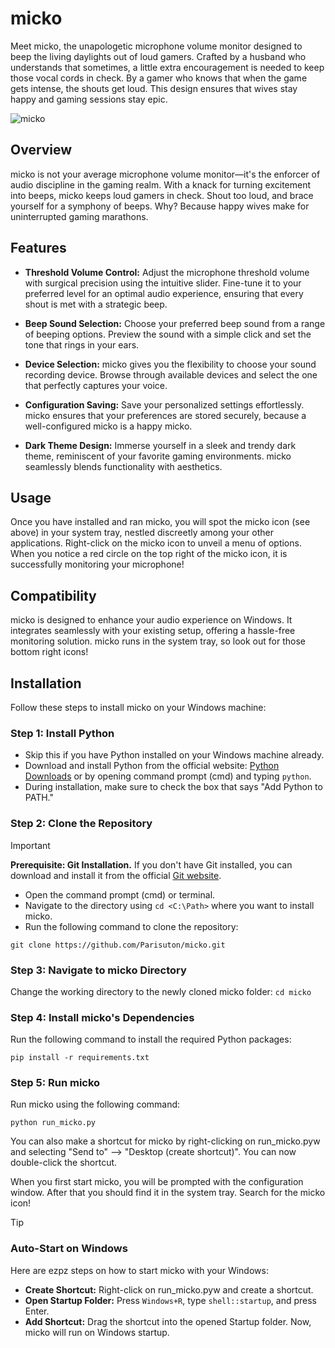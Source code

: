 # micko
Meet micko, the unapologetic microphone volume monitor designed to beep the living daylights out of loud gamers. Crafted by a husband who understands that sometimes, a little extra encouragement is needed to keep those vocal cords in check. By a gamer who knows that when the game gets intense, the shouts get loud. This design ensures that wives stay happy and gaming sessions stay epic. 

![micko](/src/icons/micko.ico)

## Overview
micko is not your average microphone volume monitor—it's the enforcer of audio discipline in the gaming realm. With a knack for turning excitement into beeps, micko keeps loud gamers in check. Shout too loud, and brace yourself for a symphony of beeps. Why? Because happy wives make for uninterrupted gaming marathons.

## Features
- __Threshold Volume Control:__ Adjust the microphone threshold volume with surgical precision using the intuitive slider. Fine-tune it to your preferred level for an optimal audio experience, ensuring that every shout is met with a strategic beep.

- __Beep Sound Selection:__ Choose your preferred beep sound from a range of beeping options. Preview the sound with a simple click and set the tone that rings in your ears.

- __Device Selection:__ micko gives you the flexibility to choose your sound recording device. Browse through available devices and select the one that perfectly captures your voice.

- __Configuration Saving:__ Save your personalized settings effortlessly. micko ensures that your preferences are stored securely, because a well-configured micko is a happy micko.

- __Dark Theme Design:__ Immerse yourself in a sleek and trendy dark theme, reminiscent of your favorite gaming environments. micko seamlessly blends functionality with aesthetics.

## Usage

Once you have installed and ran micko, you will spot the micko icon (see above) in your system tray, nestled discreetly among your other applications. Right-click on the micko icon to unveil a menu of options. When you notice a red circle on the top right of the micko icon, it is successfully monitoring your microphone!

## Compatibility
micko is designed to enhance your audio experience on Windows. It integrates seamlessly with your existing setup, offering a hassle-free monitoring solution. micko runs in the system tray, so look out for those bottom right icons!

## Installation
Follow these steps to install micko on your Windows machine:

### Step 1: Install Python
- Skip this if you have Python installed on your Windows machine already.
- Download and install Python from the official website: [Python Downloads](https://www.python.org/downloads/windows/) or by opening command prompt (cmd) and typing `python`.
- During installation, make sure to check the box that says "Add Python to PATH."


### Step 2: Clone the Repository
> [!IMPORTANT]
> __Prerequisite: Git Installation.__
> If you don't have Git installed, you can download and install it from the official [Git website](https://git-scm.com/downloads).

- Open the command prompt (cmd) or terminal.
- Navigate to the directory using `cd <C:\Path>` where you want to install micko.
- Run the following command to clone the repository:

```git clone https://github.com/Parisuton/micko.git```


### Step 3: Navigate to micko Directory
Change the working directory to the newly cloned micko folder:
```cd micko```


### Step 4: Install micko's Dependencies
Run the following command to install the required Python packages:

```pip install -r requirements.txt```


### Step 5: Run micko
Run micko using the following command:

```python run_micko.py```

You can also make a shortcut for micko by right-clicking on run_micko.pyw and selecting "Send to" --> "Desktop (create shortcut)". You can now double-click the shortcut.

When you first start micko, you will be prompted with the configuration window. After that you should find it in the system tray. Search for the micko icon!


>[!TIP]
> ### Auto-Start on Windows
> Here are ezpz steps on how to start micko with your Windows:
> - __Create Shortcut:__ Right-click on run_micko.pyw and create a shortcut.
> - __Open Startup Folder:__ Press `Windows+R`, type `shell::startup`, and press Enter.
> - __Add Shortcut:__ Drag the shortcut into the opened Startup folder.
> Now, micko will run on Windows startup.